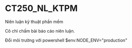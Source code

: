 # CT250_NL_KTPM
Niên luận kỹ thuật phần mềm 

Cô chỉ chấm bài báo cáo niên luận.

Đổi môi trường với powershell
$env:NODE_ENV="production"
